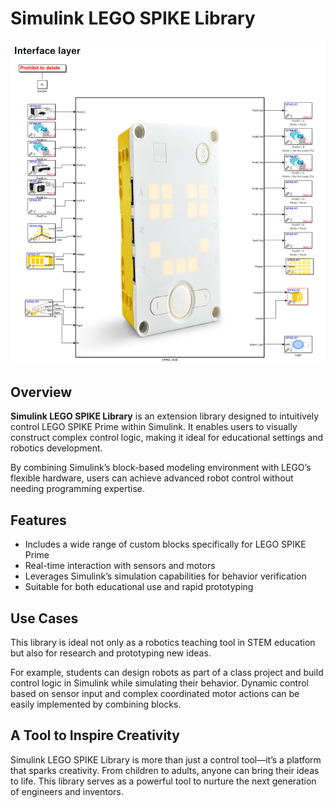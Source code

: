 # Simulink LEGO SPIKE Library

![Library](./Image/Library.png)

## Overview

**Simulink LEGO SPIKE Library** is an extension library designed to intuitively control LEGO SPIKE Prime within Simulink. It enables users to visually construct complex control logic, making it ideal for educational settings and robotics development.

By combining Simulink’s block-based modeling environment with LEGO’s flexible hardware, users can achieve advanced robot control without needing programming expertise.

## Features

- Includes a wide range of custom blocks specifically for LEGO SPIKE Prime  
- Real-time interaction with sensors and motors  
- Leverages Simulink’s simulation capabilities for behavior verification  
- Suitable for both educational use and rapid prototyping  

## Use Cases

This library is ideal not only as a robotics teaching tool in STEM education but also for research and prototyping new ideas.

For example, students can design robots as part of a class project and build control logic in Simulink while simulating their behavior. Dynamic control based on sensor input and complex coordinated motor actions can be easily implemented by combining blocks.

## A Tool to Inspire Creativity

Simulink LEGO SPIKE Library is more than just a control tool—it’s a platform that sparks creativity. From children to adults, anyone can bring their ideas to life. This library serves as a powerful tool to nurture the next generation of engineers and inventors.
